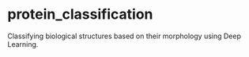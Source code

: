 # protein_classification
Classifying biological structures based on their morphology using Deep Learning.
